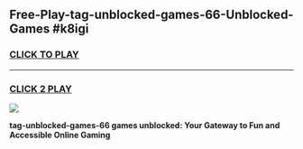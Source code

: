 
## Free-Play-tag-unblocked-games-66-Unblocked-Games #k8igi
<h3>
<a href="https://news.freeplayer.one?title=tag-unblocked-games-66&ref=8M">CLICK TO PLAY</a></h3>
<hr>

<h3>
<a href="https://news.freeplayer.one?title=tag-unblocked-games-66&ref=8M">CLICK 2 PLAY</a>
  
</h3>

<a href="https://news.freeplayer.one?title=tag-unblocked-games-66&ref=8M"><img src="https://clearcache.store/games.png"></a>


**tag-unblocked-games-66 games unblocked: Your Gateway to Fun and Accessible Online Gaming**
